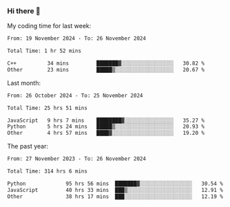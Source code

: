 ### Hi there 👋

My coding time for last week:

<!--START_SECTION:week-->

```txt
From: 19 November 2024 - To: 26 November 2024

Total Time: 1 hr 52 mins

C++          34 mins         ███████▓░░░░░░░░░░░░░░░░░   30.82 %
Other        23 mins         █████▒░░░░░░░░░░░░░░░░░░░   20.67 %
```

<!--END_SECTION:week-->

Last month:

<!--START_SECTION:month-->

```txt
From: 26 October 2024 - To: 25 November 2024

Total Time: 25 hrs 51 mins

JavaScript   9 hrs 7 mins    ████████▓░░░░░░░░░░░░░░░░   35.27 %
Python       5 hrs 24 mins   █████▒░░░░░░░░░░░░░░░░░░░   20.93 %
Other        4 hrs 57 mins   ████▓░░░░░░░░░░░░░░░░░░░░   19.20 %
```

<!--END_SECTION:month-->

The past year:

<!--START_SECTION:year-->

```txt
From: 27 November 2023 - To: 26 November 2024

Total Time: 314 hrs 6 mins

Python             95 hrs 56 mins  ███████▓░░░░░░░░░░░░░░░░░   30.54 %
JavaScript         40 hrs 33 mins  ███▒░░░░░░░░░░░░░░░░░░░░░   12.91 %
Other              38 hrs 17 mins  ███░░░░░░░░░░░░░░░░░░░░░░   12.19 %
```

<!--END_SECTION:year-->
